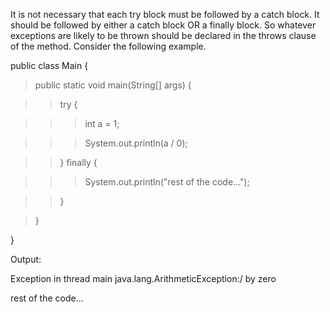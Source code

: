 It is not necessary that each try block must be followed by a catch
block. It should be followed by either a catch block OR a finally block.
So whatever exceptions are likely to be thrown should be declared in the
throws clause of the method. Consider the following example.

public class Main {

>public static void main(String\[\] args) {

>>try {

>>>int a = 1;

>>>System.out.println(a / 0);

>>} finally {

>>>System.out.println(\"rest of the code\...\");

>>}

>}

}

Output:

Exception in thread main java.lang.ArithmeticException:/ by zero

rest of the code\...